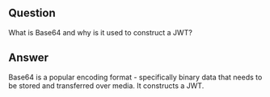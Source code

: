 ## Question

What is Base64 and why is it used to construct a JWT?

## Answer

Base64 is a popular encoding format - specifically binary data that needs to be stored and transferred over media. It constructs a JWT. 